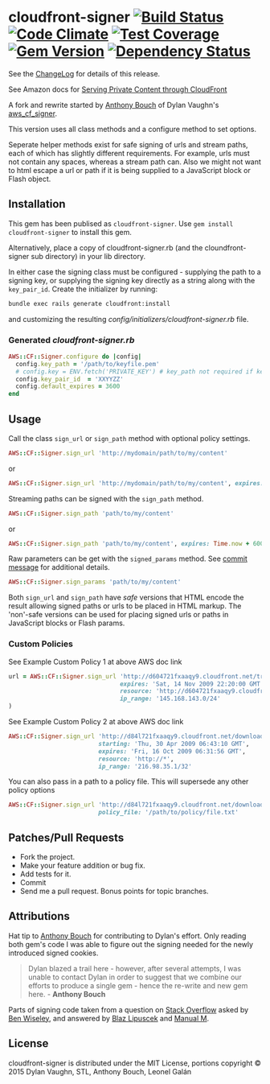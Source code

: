 # cloudfront-signer [![Build Status](https://travis-ci.org/leonelgalan/cloudfront-signer.svg)](https://travis-ci.org/leonelgalan/cloudfront-signer) [![Code Climate](https://codeclimate.com/github/leonelgalan/cloudfront-signer/badges/gpa.svg)](https://codeclimate.com/github/leonelgalan/cloudfront-signer) [![Test Coverage](https://codeclimate.com/github/leonelgalan/cloudfront-signer/badges/coverage.svg)](https://codeclimate.com/github/leonelgalan/cloudfront-signer/coverage) [![Gem Version](https://badge.fury.io/rb/cloudfront-signer.svg)](http://badge.fury.io/rb/cloudfront-signer) [![Dependency Status](https://gemnasium.com/leonelgalan/cloudfront-signer.svg)](https://gemnasium.com/leonelgalan/cloudfront-signer)

See the [ChangeLog](https://github.com/58bits/cloudfront-signer/blob/master/ChangeLog.markdown) for details of this release.

See Amazon docs for [Serving Private Content through CloudFront](http://docs.amazonwebservices.com/AmazonCloudFront/latest/DeveloperGuide/index.html?PrivateContent.html)

A fork and rewrite started by [Anthony Bouch](https://github.com/58bits) of Dylan Vaughn's [aws_cf_signer](https://github.com/stlondemand/aws_cf_signer).

This version uses all class methods and a configure method to set options.

Seperate helper methods exist for safe signing of urls and stream paths, each of which has slightly different requirements. For example, urls must not contain any spaces, whereas a stream path can. Also we might not want to html escape a url or path if it is being supplied to a JavaScript block or Flash object.

## Installation

This gem has been publised as `cloudfront-signer`. Use `gem install cloudfront-signer` to install this gem.

Alternatively, place a copy of cloudfront-signer.rb (and the cloundfront-signer sub directory) in your lib directory.

In either case the signing class must be configured - supplying the path to a signing key, or supplying the signing key directly as a string along with the `key_pair_id`. Create the initializer by running:

```sh
bundle exec rails generate cloudfront:install
```

and customizing the resulting _config/initializers/cloudfront-signer.rb_ file.

### Generated _cloudfront-signer.rb_

```ruby
AWS::CF::Signer.configure do |config|
  config.key_path = '/path/to/keyfile.pem'
  # config.key = ENV.fetch('PRIVATE_KEY') # key_path not required if key supplied directly
  config.key_pair_id  = 'XXYYZZ'
  config.default_expires = 3600
end
```

## Usage

Call the class `sign_url` or `sign_path` method with optional policy settings.

```ruby
AWS::CF::Signer.sign_url 'http://mydomain/path/to/my/content'
```

or

```ruby
AWS::CF::Signer.sign_url 'http://mydomain/path/to/my/content', expires: Time.now + 600
```

Streaming paths can be signed with the `sign_path` method.

```ruby
AWS::CF::Signer.sign_path 'path/to/my/content'
```

or

```ruby
AWS::CF::Signer.sign_path 'path/to/my/content', expires: Time.now + 600
```

Raw parameters can be get with the `signed_params` method. See [commit message](https://github.com/leonelgalan/cloudfront-signer/commit/fedcc3182e32133e4bd0ad0b79c0106168896c91) for additional details.

```ruby
AWS::CF::Signer.sign_params 'path/to/my/content'
```

Both `sign_url` and `sign_path` have _safe_ versions that HTML encode the result allowing signed paths or urls to be placed in HTML markup. The 'non'-safe versions can be used for placing signed urls or paths in JavaScript blocks or Flash params.


### Custom Policies

See Example Custom Policy 1 at above AWS doc link

```ruby
url = AWS::CF::Signer.sign_url 'http://d604721fxaaqy9.cloudfront.net/training/orientation.avi',
                               expires: 'Sat, 14 Nov 2009 22:20:00 GMT',
                               resource: 'http://d604721fxaaqy9.cloudfront.net/training/*',
                               ip_range: '145.168.143.0/24'
)
```

See Example Custom Policy 2 at above AWS doc link

```ruby
AWS::CF::Signer.sign_url 'http://d84l721fxaaqy9.cloudfront.net/downloads/pictures.tgz',
                         starting: 'Thu, 30 Apr 2009 06:43:10 GMT',
                         expires: 'Fri, 16 Oct 2009 06:31:56 GMT',
                         resource: 'http://*',
                         ip_range: '216.98.35.1/32'
```

You can also pass in a path to a policy file. This will supersede any other policy options

```ruby
AWS::CF::Signer.sign_url 'http://d84l721fxaaqy9.cloudfront.net/downloads/pictures.tgz',
                         policy_file: '/path/to/policy/file.txt'
```

## Patches/Pull Requests

* Fork the project.
* Make your feature addition or bug fix.
* Add tests for it.
* Commit
* Send me a pull request. Bonus points for topic branches.

## Attributions
Hat tip to [Anthony Bouch](https://github.com/58bits) for contributing to Dylan's effort. Only reading both gem's code I was able to figure out the signing needed for the newly introduced signed cookies.

> Dylan blazed a trail here - however, after several attempts, I was unable to contact Dylan in order to suggest that we combine our efforts to produce a single gem - hence the re-write and new gem here. - **Anthony Bouch**

Parts of signing code taken from a question on [Stack Overflow](http://stackoverflow.com/questions/2632457/create-signed-urls-for-cloudfront-with-ruby) asked by [Ben Wiseley](http://stackoverflow.com/users/315829/ben-wiseley), and answered by [Blaz Lipuscek](http://stackoverflow.com/users/267804/blaz-lipuscek) and [Manual M](http://stackoverflow.com/users/327914/manuel-m).

## License

cloudfront-signer is distributed under the MIT License, portions copyright © 2015 Dylan Vaughn, STL, Anthony Bouch, Leonel Galán
